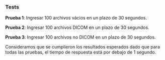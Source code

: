 ### Tests

**Prueba 1**: Ingresar 100 archivos vácios en un plazo de 30 segundos. 

**Prueba 2**: Ingresar 100 archivos DICOM en un plazo de 30 segundos. 

**Prueba 3**: Ingresar 100 archivos no DICOM en un plazo de 30 segundos. 

Consideramos que se cumplieron los resultados esperados dado que para todas las pruebas, el tiempo de respuesta está por debajo de 1 segundo.
